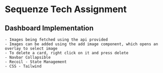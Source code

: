 # Sequenze Tech Assignment

## Dashboard Implementation
    - Images being fetched using the api provided
    - Images can be added using the add image component, which opens an overlay to select image
    - To delete a card, right click on it and press delete
    - Navbar Collapsible
    - Recoil - State Management
    - CSS - Tailwind
    
